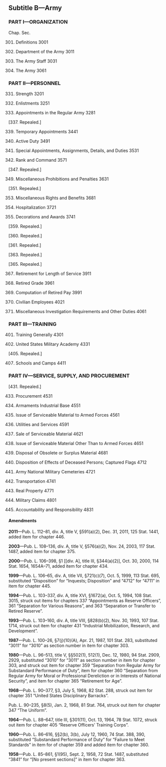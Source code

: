 Subtitle B—Army
----------

### **PART I—ORGANIZATION** ###

Chap. Sec.

301. Definitions 3001

303. Department of the Army 3011

305. The Army Staff 3031

307. The Army 3061

### **PART II—PERSONNEL** ###

331. Strength 3201

333. Enlistments 3251

335. Appointments in the Regular Army 3281

[337. Repealed.]

339. Temporary Appointments 3441

341. Active Duty 3491

343. Special Appointments, Assignments, Details, and Duties 3531

345. Rank and Command 3571

[347. Repealed.]

349. Miscellaneous Prohibitions and Penalties 3631

[351. Repealed.]

353. Miscellaneous Rights and Benefits 3681

355. Hospitalization 3721

357. Decorations and Awards 3741

[359. Repealed.]

[360. Repealed.]

[361. Repealed.]

[363. Repealed.]

[365. Repealed.]

367. Retirement for Length of Service 3911

369. Retired Grade 3961

371. Computation of Retired Pay 3991

373. Civilian Employees 4021

375. Miscellaneous Investigation Requirements and Other Duties 4061

### **PART III—TRAINING** ###

401. Training Generally 4301

403. United States Military Academy 4331

[405. Repealed.]

407. Schools and Camps 4411

### **PART IV—SERVICE, SUPPLY, AND PROCUREMENT** ###

[431. Repealed.]

433. Procurement 4531

434. Armaments Industrial Base 4551

435. Issue of Serviceable Material to Armed Forces 4561

437. Utilities and Services 4591

439. Sale of Serviceable Material 4621

441. Issue of Serviceable Material Other Than to Armed Forces 4651

443. Disposal of Obsolete or Surplus Material 4681

445. Disposition of Effects of Deceased Persons; Captured Flags 4712

446. Army National Military Cemeteries 4721

447. Transportation 4741

449. Real Property 4771

451. Military Claims 4801

453. Accountability and Responsibility 4831

#### Amendments ####

**2011**—Pub. L. 112–81, div. A, title V, §591(a)(2), Dec. 31, 2011, 125 Stat. 1441, added item for chapter 446.

**2003**—Pub. L. 108–136, div. A, title V, §576(a)(2), Nov. 24, 2003, 117 Stat. 1487, added item for chapter 375.

**2000**—Pub. L. 106–398, §1 [[div. A], title III, §344(a)(2)], Oct. 30, 2000, 114 Stat. 1654, 1654A–71, added item for chapter 434.

**1999**—Pub. L. 106–65, div. A, title VII, §721(c)(7), Oct. 5, 1999, 113 Stat. 695, substituted “Disposition” for “Inquests; Disposition” and “4712” for “4711” in item for chapter 445.

**1994**—Pub. L. 103–337, div. A, title XVI, §1672(a), Oct. 5, 1994, 108 Stat. 3015, struck out items for chapters 337 “Appointments as Reserve Officers”, 361 “Separation for Various Reasons”, and 363 “Separation or Transfer to Retired Reserve”.

**1993**—Pub. L. 103–160, div. A, title VIII, §828(b)(2), Nov. 30, 1993, 107 Stat. 1714, struck out item for chapter 431 “Industrial Mobilization, Research, and Development”.

**1987**—Pub. L. 100–26, §7(j)(10)(A), Apr. 21, 1987, 101 Stat. 283, substituted “3011” for “3010” as section number in item for chapter 303.

**1980**—Pub. L. 96–513, title V, §§502(1), 512(1), Dec. 12, 1980, 94 Stat. 2909, 2929, substituted “3010” for “3011” as section number in item for chapter 303, and struck out item for chapter 359 “Separation from Regular Army for Substandard Performance of Duty”, item for chapter 360 “Separation from Regular Army for Moral or Professional Dereliction or in Interests of National Security”, and item for chapter 365 “Retirement for Age”.

**1968**—Pub. L. 90–377, §3, July 5, 1968, 82 Stat. 288, struck out item for chapter 351 “United States Disciplinary Barracks”.

Pub. L. 90–235, §8(5), Jan. 2, 1968, 81 Stat. 764, struck out item for chapter 347 “The Uniform”.

**1964**—Pub. L. 88–647, title III, §301(11), Oct. 13, 1964, 78 Stat. 1072, struck out item for chapter 405 “Reserve Officers’ Training Corps”.

**1960**—Pub. L. 86–616, §§2(b), 3(b), July 12, 1960, 74 Stat. 388, 390, substituted “Substandard Performance of Duty” for “Failure to Meet Standards” in item for of chapter 359 and added item for chapter 360.

**1958**—Pub. L. 85–861, §1(95), Sept. 2, 1958, 72 Stat. 1487, substituted “3841” for “[No present sections]” in item for chapter 363.